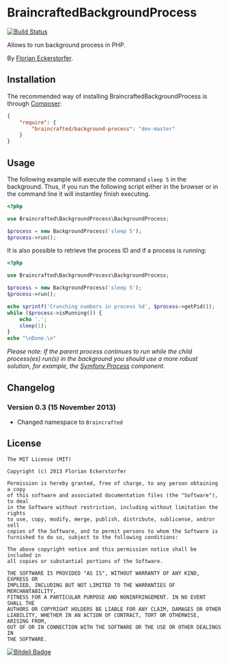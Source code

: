 BraincraftedBackgroundProcess
===================

[![Build Status](https://travis-ci.org/braincrafted/background-process.png?branch=master)](https://travis-ci.org/braincrafted/background-process)

Allows to run background process in PHP.

By [Florian Eckerstorfer](http://florianeckerstorfer.com).

Installation
------------

The recommended way of installing BraincraftedBackgroundProcess is through [Composer](http://getcomposer.org):

```json
{
    "require": {
        "braincrafted/background-process": "dev-master"
    }
}
```

Usage
-----

The following example will execute the command `sleep 5` in the background. Thus, if you run the following script either in the browser or in the command line it will instantley finish executing.

```php
<?php

use Braincrafted\BackgroundProcess\BackgroundProcess;

$process = new BackgroundProcess('sleep 5');
$process->run();
```

It is also possible to retrieve the process ID and if a process is running:

```php
<?php

use Braincrafted\BackgroundProcess\BackgroundProcess;

$process = new BackgroundProcess('sleep 5');
$process->run();

echo sprintf('Crunching numbers in process %d', $process->getPid());
while ($process->isRunning()) {
    echo '.';
    sleep(1);
}
echo "\nDone.\n"
```

*Please note: If the parent process continues to run while the child process(es) run(s) in the background you should use a more robust solution, for example, the [Symfony Process](https://github.com/symfony/Process) component.*


Changelog
---------

### Version 0.3 (15 November 2013)

- Changed namespace to `Braincrafted`

License
-------

```
The MIT License (MIT)

Copyright (c) 2013 Florian Eckerstorfer

Permission is hereby granted, free of charge, to any person obtaining a copy
of this software and associated documentation files (the "Software"), to deal
in the Software without restriction, including without limitation the rights
to use, copy, modify, merge, publish, distribute, sublicense, and/or sell
copies of the Software, and to permit persons to whom the Software is
furnished to do so, subject to the following conditions:

The above copyright notice and this permission notice shall be included in
all copies or substantial portions of the Software.

THE SOFTWARE IS PROVIDED "AS IS", WITHOUT WARRANTY OF ANY KIND, EXPRESS OR
IMPLIED, INCLUDING BUT NOT LIMITED TO THE WARRANTIES OF MERCHANTABILITY,
FITNESS FOR A PARTICULAR PURPOSE AND NONINFRINGEMENT. IN NO EVENT SHALL THE
AUTHORS OR COPYRIGHT HOLDERS BE LIABLE FOR ANY CLAIM, DAMAGES OR OTHER
LIABILITY, WHETHER IN AN ACTION OF CONTRACT, TORT OR OTHERWISE, ARISING FROM,
OUT OF OR IN CONNECTION WITH THE SOFTWARE OR THE USE OR OTHER DEALINGS IN
THE SOFTWARE.
```


[![Bitdeli Badge](https://d2weczhvl823v0.cloudfront.net/braincrafted/background-process/trend.png)](https://bitdeli.com/free "Bitdeli Badge")

